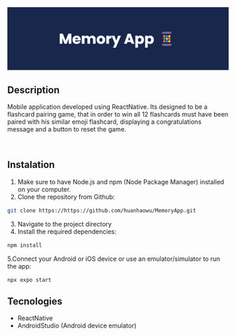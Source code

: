 <img src="/assets/MemoryApp banner.png" alt="Blue banner for memory mobile app">

<br>

## Description 
Mobile application developed using ReactNative. Its designed to be a flashcard pairing game, that in order to win all 12 flashcards must have been paired with his similar emoji flashcard, displaying a congratulations message and a button to reset the game. 

<br>

## Instalation
1. Make sure to have Node.js and npm (Node Package Manager) installed on your computer.
2. Clone the repository from Github:
```bash
git clone https://https://github.com/huanhaowu/MemoryApp.git
```
3. Navigate to the project directory
4. Install the required dependencies:
```bash
npm install
```
5.Connect your Android or iOS device or use an emulator/simulator to run the app:
```
npx expo start
```
## Tecnologies
- ReactNative
- AndroidStudio (Android device emulator)
